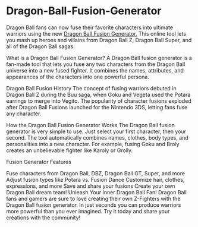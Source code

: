 # Dragon-Ball-Fusion-Generator
Dragon Ball fans can now fuse their favorite characters into ultimate warriors using the new <a href="https://dragon-ball-fusion-generator.coderobo.org/" target="_blank">Dragon Ball Fusion Generator.</a> This online tool lets you mash up heroes and villains from Dragon Ball Z, Dragon Ball Super, and all of the Dragon Ball sagas.

What is a Dragon Ball Fusion Generator?
A Dragon Ball fusion generator is a fan-made tool that lets you fuse any two characters from the Dragon Ball universe into a new fused fighter. It combines the names, attributes, and appearances of the characters into one powerful persona.

Dragon Ball Fusion History
The concept of fusing warriors debuted in Dragon Ball Z during the Buu saga, when Goku and Vegeta used the Potara earrings to merge into Vegito. The popularity of character fusions exploded after Dragon Ball Fusions launched for the Nintendo 3DS, letting fans fuse any character.

How the Dragon Ball Fusion Generator Works
The Dragon Ball fusion generator is very simple to use. Just select your first character, then your second. The tool automatically combines names, clothes, body types, and personalities into a new character. For example, fusing Goku and Broly creates an unbelievable fighter like Karoly or Grolly.

Fusion Generator Features

Fuse characters from Dragon Ball, DBZ, Dragon Ball GT, Super, and more
Adjust fusion types like Potara vs. Fusion Dance
Customize hair, clothes, expressions, and more
Save and share your fusions
Create your own Dragon Ball dream team!
Unleash Your Inner Dragon Ball Fan!
Dragon Ball fans and gamers are sure to love creating their own Z-Fighters with the Dragon Ball fusion generator. In just seconds you can produce warriors more powerful than you ever imagined. Try it today and share your creations with the community!
